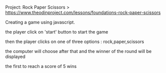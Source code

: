 


Project: Rock Paper Scissors > https://www.theodinproject.com/lessons/foundations-rock-paper-scissors

Creating a game using javascript. 

the player click on 'start' button to start the game 

then the player clicks on one of three options : rock,paper,scissors

the computer will choose after that and the winner of the round will be displayed

the first to reach a score of 5 wins
